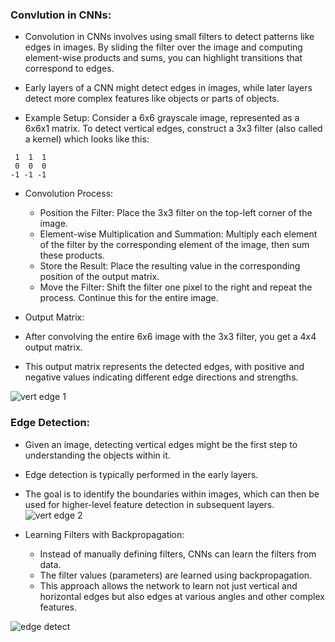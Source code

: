 ### Convlution in CNNs:
- Convolution in CNNs involves using small filters to detect patterns like edges in images. By sliding the filter over the image and computing element-wise products and sums, you can highlight transitions that correspond to edges.
- Early layers of a CNN might detect edges in images, while later layers detect more complex features like objects or parts of objects.

- Example Setup: Consider a 6x6 grayscale image, represented as a 6x6x1 matrix.
To detect vertical edges, construct a 3x3 filter (also called a kernel) which looks like this:
```
 1  1  1
 0  0  0
-1 -1 -1
```
- Convolution Process:
  - Position the Filter: Place the 3x3 filter on the top-left corner of the image.
  - Element-wise Multiplication and Summation: Multiply each element of the filter by the corresponding element of the image, then sum these products.
  - Store the Result: Place the resulting value in the corresponding position of the output matrix.
  - Move the Filter: Shift the filter one pixel to the right and repeat the process. Continue this for the entire image.

- Output Matrix:
 - After convolving the entire 6x6 image with the 3x3 filter, you get a 4x4 output matrix.
 - This output matrix represents the detected edges, with positive and negative values indicating different edge directions and strengths.

![vert edge 1](https://github.com/user-attachments/assets/87c0eee0-1102-4e2e-9f94-818c23d2ec4c)

### Edge Detection:
- Given an image, detecting vertical edges might be the first step to understanding the objects within it.
- Edge detection is typically performed in the early layers.
- The goal is to identify the boundaries within images, which can then be used for higher-level feature detection in subsequent layers.
![vert edge 2](https://github.com/user-attachments/assets/bd45594c-a0c0-4f8b-a6a6-ced7a2c96967)

- Learning Filters with Backpropagation:
  - Instead of manually defining filters, CNNs can learn the filters from data.
  - The filter values (parameters) are learned using backpropagation.
  - This approach allows the network to learn not just vertical and horizontal edges but also edges at various angles and other complex features.

![edge detect](https://github.com/user-attachments/assets/56f6a39a-7c2b-47c9-816c-cbf024ac82a7)


